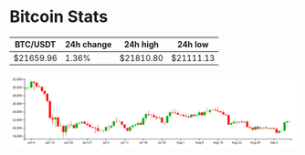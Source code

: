 # Bitcoin Stats

BTC/USDT|24h change|24h high|24h low|
|---|---|---|---|
|$21659.96|1.36%|$21810.80|$21111.13|

<img src="./chart.svg">
